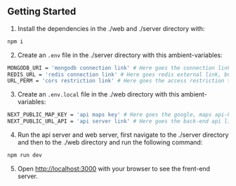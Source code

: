 ## Getting Started

1. Install the dependencies in the ./web and ./server directory with:
```bash
npm i
```
2. Create an ``.env`` file in the ./server directory with this ambient-variables:
```bash
MONGODB_URI = 'mongodb connection link' # Here goes the connection link with mongodb, can be an external or local connection.
REDIS_URL = 'redis connection link' # Here goes redis external link, but this is optional, if you don't want to use an external connection, you can leave this field empty to use the local redis.
URL_PERM = 'cors restriction link' # Here goes the access restriction to the origin of cors, but this is optional, if you don't want to restrict the cors, you can leave this field empty.
```
3. Create an ``.env.local`` file in the ./web directory with this ambient-variables:
```bash
NEXT_PUBLIC_MAP_KEY = 'api maps key' # Here goes the google, maps api-key, but this is optional, you can leave this field empty.
NEXT_PUBLIC_URL_API = 'api server link' # Here goes the back-end api link, default is http://localhost:8080, if you change default port or use web deployment port, you change this.
```
4. Run the api server and web server, first navigate to the ./server directory and then to the ./web directory and run the following command:
```bash
npm run dev
```
5. Open [http://localhost:3000](http://localhost:3000) with your browser to see the frent-end server.